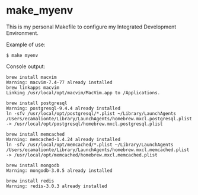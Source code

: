# make_myenv
This is my personal Makefile to configure my Integrated Development Environment.

Example of use:
```shell
$ make myenv
```

Console output:
```
brew install macvim
Warning: macvim-7.4-77 already installed
brew linkapps macvim
Linking /usr/local/opt/macvim/MacVim.app to /Applications.

brew install postgresql
Warning: postgresql-9.4.4 already installed
ln -sfv /usr/local/opt/postgresql/*.plist ~/Library/LaunchAgents
/Users/ecamalionte/Library/LaunchAgents/homebrew.mxcl.postgresql.plist -> /usr/local/opt/postgresql/homebrew.mxcl.postgresql.plist

brew install memcached
Warning: memcached-1.4.24 already installed
ln -sfv /usr/local/opt/memcached/*.plist ~/Library/LaunchAgents
/Users/ecamalionte/Library/LaunchAgents/homebrew.mxcl.memcached.plist -> /usr/local/opt/memcached/homebrew.mxcl.memcached.plist

brew install mongodb
Warning: mongodb-3.0.5 already installed

brew install redis
Warning: redis-3.0.3 already installed
```
